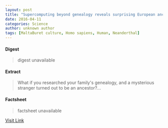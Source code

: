```yaml
---
layout: post
title: "Supercomputing beyond genealogy reveals surprising European ancestors"
date: 2016-04-11
categories: Science
author: unknown author
tags: [MaltaBuret culture, Homo sapiens, Human, Neanderthal]
---
```



#### Digest
>digest unavailable

#### Extract
>What if you researched your family's genealogy, and a mysterious stranger turned out to be an ancestor?...

#### Factsheet
>factsheet unavailable

[Visit Link](http://phys.org/news334931668.html)


